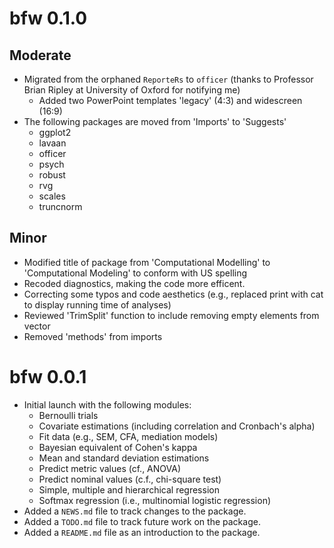 # bfw 0.1.0

## Moderate

* Migrated from the orphaned `ReporteRs` to `officer` (thanks to Professor Brian Ripley at University of Oxford for notifying me)
    + Added two PowerPoint templates 'legacy' (4:3) and widescreen (16:9) 
* The following packages are moved from 'Imports' to 'Suggests'
    + ggplot2 
    + lavaan 
    + officer 
    + psych 
    + robust
    + rvg 
    + scales 
    + truncnorm
    
## Minor

* Modified title of package from 'Computational Modelling' to 'Computational Modeling' to conform with US spelling
* Recoded diagnostics, making the code more efficent.
* Correcting some typos and code aesthetics (e.g., replaced print with cat to display running time of analyses)
* Reviewed 'TrimSplit' function to include removing empty elements from vector
* Removed 'methods' from imports

# bfw 0.0.1

* Initial launch with the following modules:
    + Bernoulli trials
    + Covariate estimations (including correlation and Cronbach's alpha)
    + Fit data (e.g., SEM, CFA, mediation models)
    + Bayesian equivalent of Cohen's kappa
    + Mean and standard deviation estimations
    + Predict metric values (cf., ANOVA)
    + Predict nominal values (c.f., chi-square test)
    + Simple, multiple and hierarchical regression
    + Softmax regression (i.e., multinomial logistic regression)
* Added a `NEWS.md` file to track changes to the package.
* Added a `TODO.md` file to track future work on the package.
* Added a `README.md` file as an introduction to the package.